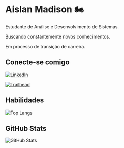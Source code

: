 # Aislan Madison 🏍
Estudante de Análise e Desenvolvimento de Sistemas.
<p> Buscando constantemente novos conhecimentos.
<p> Em processo de transição de carreira.

## Conecte-se comigo
[![LinkedIn](https://img.shields.io/badge/LinkedIn-000?style=for-the-badge&logo=linkedin&logoColor=0E76A8)](https://www.linkedin.com/in/aislanmadison/)

[![Trailhead](https://img.shields.io/badge/Trailhead-000?style=for-the-badge&logo=Salesforce&logoColor=0E76A8)](https://www.salesforce.com/trailblazer/madison81)

## Habilidades
![Top Langs](https://github-readme-stats-git-masterrstaa-rickstaa.vercel.app/api/top-langs/?username=aislanmadison&bg_color=000&border_color=30A3DC&title_color=E94D5F&text_color=FFF)

## GitHub Stats
![GitHub Stats](https://github-readme-stats.vercel.app/api?username=SEUUSERNAMEtheme=transparent&bg_color=000&border_color=30A3DC&show_icons=true&icon_color=30A3DC&title_color=E94D5F&text_color=FFF)
